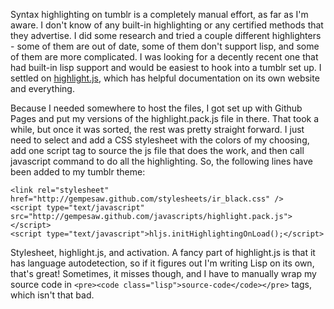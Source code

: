 Syntax highlighting on tumblr is a completely manual effort, as far as I'm aware. I don't know of any built-in highlighting or any certified methods that they advertise. I did some research and tried a couple different highlighters - some of them are out of date, some of them don't support lisp, and some of them are more complicated. I was looking for a decently recent one that had built-in lisp support and would be easiest to hook into a tumblr set up. I settled on [highlight.js](http://softwaremaniacs.org/soft/highlight/en/), which has helpful documentation on its own website and everything.

Because I needed somewhere to host the files, I got set up with Github Pages and put my versions of the highlight.pack.js file in there. That took a while, but once it was sorted, the rest was pretty straight forward. I just need to select and add a CSS stylesheet with the colors of my choosing, add one script tag to source the js file that does the work, and then call javascript command to do all the highlighting. So, the following lines have been added to my tumblr theme:

    <link rel="stylesheet" href="http://gempesaw.github.com/stylesheets/ir_black.css" />
    <script type="text/javascript" src="http://gempesaw.github.com/javascripts/highlight.pack.js"></script>
    <script type="text/javascript">hljs.initHighlightingOnLoad();</script>

Stylesheet, highlight.js, and activation. A fancy part of highlight.js is that it has language autodetection, so if it figures out I'm writing Lisp on its own, that's great! Sometimes, it misses though, and I have to manually wrap my source code in `<pre><code class="lisp">source-code</code></pre>` tags, which isn't that bad.
